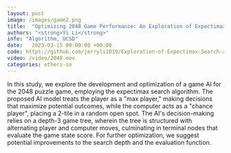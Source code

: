 ```yaml
---
layout: post
image: /images/game2.png
title:  "Optimizing 2048 Game Performance: An Exploration of Expectimax Search and Heuristic Evaluations"
authors: "<strong>Yi Li</strong>"
info: "Algorithm, UCSD"
date:   2023-03-15 00:00:00 +00:00
code: https://github.com/jerryli1019/Exploration-of-Expectimax-Search-and-Heuristic-Evaluations
video: /video/2048.mov
categories: others-so
---
```

In this study, we explore the development and optimization of a game AI for the 2048 puzzle game, employing the expectimax search algorithm. The proposed AI model treats the player as a "max player," making decisions that maximize potential outcomes, while the computer acts as a "chance player", placing a 2-tile in a random open spot. The AI's decision-making relies on a depth-3 game tree, wherein the tree is structured with alternating player and computer moves, culminating in terminal nodes that evaluate the game state score. For further optimization, we suggest potential improvements to the search depth and the evaluation function. 